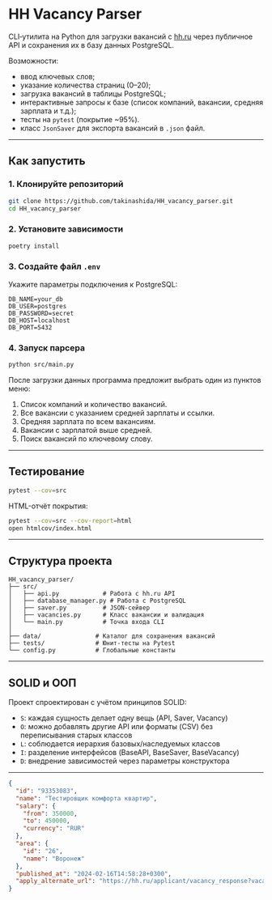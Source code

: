# HH Vacancy Parser

CLI‑утилита на Python для загрузки вакансий с [hh.ru](https://hh.ru) через
публичное API и сохранения их в базу данных PostgreSQL.

Возможности:
- ввод ключевых слов;
- указание количества страниц (0–20);
- загрузка вакансий в таблицы PostgreSQL;
- интерактивные запросы к базе (список компаний, вакансии, средняя зарплата и т.д.);
- тесты на `pytest` (покрытие ~95%).
- класс `JsonSaver` для экспорта вакансий в `.json` файл.

---

## Как запустить

### 1. Клонируйте репозиторий

```bash
git clone https://github.com/takinashida/HH_vacancy_parser.git
cd HH_vacancy_parser
````

### 2. Установите зависимости

```bash
poetry install
```

### 3. Создайте файл `.env`

Укажите параметры подключения к PostgreSQL:

```dotenv
DB_NAME=your_db
DB_USER=postgres
DB_PASSWORD=secret
DB_HOST=localhost
DB_PORT=5432
```

### 4. Запуск парсера

```bash
python src/main.py
```

После загрузки данных программа предложит выбрать один из пунктов меню:
1. Список компаний и количество вакансий.
2. Все вакансии с указанием средней зарплаты и ссылки.
3. Средняя зарплата по всем вакансиям.
4. Вакансии с зарплатой выше средней.
5. Поиск вакансий по ключевому слову.

---

## Тестирование

```bash
pytest --cov=src
```

HTML-отчёт покрытия:

```bash
pytest --cov=src --cov-report=html
open htmlcov/index.html  
```

---

## Структура проекта

```
HH_vacancy_parser/
├── src/
│   ├── api.py            # Работа с hh.ru API
│   ├── database_manager.py # Работа с PostgreSQL
│   ├── saver.py          # JSON-сейвер
│   ├── vacancies.py      # Класс вакансии и валидация
│   └── main.py           # Точка входа CLI
│
├── data/               # Каталог для сохранения вакансий
├── tests/              # Юнит-тесты на Pytest
└── config.py           # Глобальные константы
```

---

##  SOLID и ООП

Проект спроектирован с учётом принципов SOLID:

* `S`: каждая сущность делает одну вещь (API, Saver, Vacancy)
* `O`: можно добавлять другие API или форматы (CSV) без переписывания старых классов
* `L`: соблюдается иерархия базовых/наследуемых классов
* `I`: разделение интерфейсов (BaseAPI, BaseSaver, BaseVacancy)
* `D`: внедрение зависимостей через параметры конструктора 

---

```json
{
  "id": "93353083",
  "name": "Тестировщик комфорта квартир",
  "salary": {
    "from": 350000,
    "to": 450000,
    "currency": "RUR"
  },
  "area": {
    "id": "26",
    "name": "Воронеж"
  },
  "published_at": "2024-02-16T14:58:28+0300",
  "apply_alternate_url": "https://hh.ru/applicant/vacancy_response?vacancyId=93353083"
}
```

